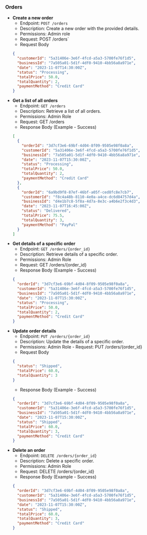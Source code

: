 ### Orders

- **Create a new order**
  - Endpoint: `POST /orders`
  - Description: Create a new order with the provided details.
  - Permissions: Admin role
  - Request: POST /orders`
  - Request Body
  ```json
  {
    "customerId": "5a31406e-3e6f-4fcd-a5a3-5700fe76f1d5",
    "businessId": "7a505a01-5d1f-4df0-9410-4bb56a8a971e",
    "date": "2023-11-07T14:30:00Z",
    "status": "Processing",
    "totalPrice": 50.0,
    "totalQuantity": 2,
    "paymentMethod": "Credit Card"
  }
  ```
- **Get a list of all orders**
  - Endpoint: `GET /orders`
  - Description: Retrieve a list of all orders.
  - Permissions: Admin Role
  - Request: GET /orders
  - Response Body (Example - Success)
  ```json
  [
    {
      "orderId": "3d7cf3e6-69bf-4d04-8f09-9505e98f0a8a",
      "customerId": "5a31406e-3e6f-4fcd-a5a3-5700fe76f1d5",
      "businessId": "7a505a01-5d1f-4df0-9410-4bb56a8a971e",
      "date": "2023-11-07T15:30:00Z",
      "status": "Processing",
      "totalPrice": 50.0,
      "totalQuantity": 2,
      "paymentMethod": "Credit Card"
    },
    {
      "orderId": "6a9bd9f8-87ef-46bf-a05f-ced8fc8e7cb7",
      "customerId": "f8c4a48b-8110-4e0a-a4ce-dc6d84757d4a",
      "businessId": "d4e1b7c8-5f8a-4d7a-8e3c-a4b6e2f3c4d3",
      "date": "2023-11-07T16:45:00Z",
      "status": "Delivered",
      "totalPrice": 75.5,
      "totalQuantity": 3,
      "paymentMethod": "PayPal"
    }
  ]
  ```
- **Get details of a specific order**
  - Endpoint: `GET /orders/{order_id}`
  - Description: Retrieve details of a specific order.
  - Permissions: Admin Role
  - Request: GET /orders/{order_id}
  - Response Body (Example - Success)
  ```json
  {
    "orderId": "3d7cf3e6-69bf-4d04-8f09-9505e98f0a8a",
    "customerId": "5a31406e-3e6f-4fcd-a5a3-5700fe76f1d5",
    "businessId": "7a505a01-5d1f-4df0-9410-4bb56a8a971e",
    "date": "2023-11-07T15:30:00Z",
    "status": "Processing",
    "totalPrice": 50.0,
    "totalQuantity": 2,
    "paymentMethod": "Credit Card"
  }
  ```
- **Update order details**
  - Endpoint: `PUT /orders/{order_id}`
  - Description: Update the details of a specific order.
  - Permissions: Admin Role - Request: PUT /orders/{order_id}
  - Request Body
  ```json
  {
    "status": "Shipped",
    "totalPrice": 60.0,
    "totalQuantity": 3
  }
  ```
  - Response Body (Example - Success)
  ```json
  {
    "orderId": "3d7cf3e6-69bf-4d04-8f09-9505e98f0a8a",
    "customerId": "5a31406e-3e6f-4fcd-a5a3-5700fe76f1d5",
    "businessId": "7a505a01-5d1f-4df0-9410-4bb56a8a971e",
    "date": "2023-11-07T15:30:00Z",
    "status": "Shipped",
    "totalPrice": 60.0,
    "totalQuantity": 3,
    "paymentMethod": "Credit Card"
  }
  ```
- **Delete an order**
  - Endpoint: `DELETE /orders/{order_id}`
  - Description: Delete a specific order.
  - Permissions: Admin Role
  - Request: DELETE /orders/{order_id}
  - Response Body (Example - Success)
  ```json
  {
    "orderId": "3d7cf3e6-69bf-4d04-8f09-9505e98f0a8a",
    "customerId": "5a31406e-3e6f-4fcd-a5a3-5700fe76f1d5",
    "businessId": "7a505a01-5d1f-4df0-9410-4bb56a8a971e",
    "date": "2023-11-07T15:30:00Z",
    "status": "Shipped",
    "totalPrice": 60.0,
    "totalQuantity": 3,
    "paymentMethod": "Credit Card"
  }
  ```
